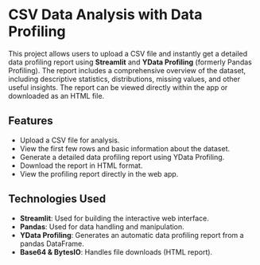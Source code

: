 # CSV Data Analysis with Data Profiling

This project allows users to upload a CSV file and instantly get a detailed data profiling report using **Streamlit** and **YData Profiling** (formerly Pandas Profiling). The report includes a comprehensive overview of the dataset, including descriptive statistics, distributions, missing values, and other useful insights. The report can be viewed directly within the app or downloaded as an HTML file.

## Features
- Upload a CSV file for analysis.
- View the first few rows and basic information about the dataset.
- Generate a detailed data profiling report using YData Profiling.
- Download the report in HTML format.
- View the profiling report directly in the web app.

## Technologies Used
- **Streamlit**: Used for building the interactive web interface.
- **Pandas**: Used for data handling and manipulation.
- **YData Profiling**: Generates an automatic data profiling report from a pandas DataFrame.
- **Base64 & BytesIO**: Handles file downloads (HTML report).

